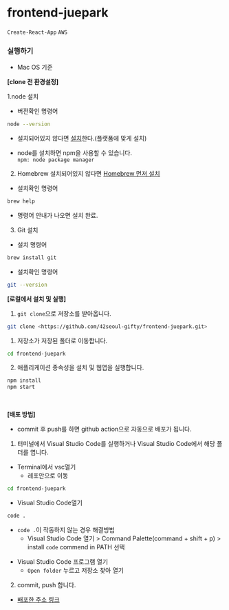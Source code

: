 # frontend-juepark
`Create-React-App`
`AWS`


### 실행하기
- Mac OS 기준
   
   
**[clone 전 환경설정]**

1.node 설치

- 버전확인 명령어
```bash
node --version
```

- 설치되어있지 않다면 [설치](https://nodejs.org/ko/download/)한다.(플랫폼에 맞게 설치)

- node를 설치하면 npm을 사용할 수 있습니다.   
  `npm: node package manager`   

   
2. Homebrew 설치되어있지 않다면 [Homebrew 먼저 설치](https://github.com/Homebrew/install)   
- 설치확인 명령어
```bash
brew help
```
- 명령어 안내가 나오면 설치 완료.   

3. Git 설치   

- 설치 명령어
```bash
brew install git
```
- 설치확인 명령어
```bash
git --version
```


**[로컬에서 설치 및 실행]**

1. `git clone`으로 저장소를 받아옵니다.

```bash
git clone <https://github.com/42seoul-gifty/frontend-juepark.git>
```

1. 저장소가 저장된 폴더로 이동합니다.

```bash
cd frontend-juepark
```

2. 애플리케이션 종속성을 설치 및 웹앱을 실행합니다.

```bash
npm install
npm start
```
<br/>


**[배포 방법]**

- commit 후 push를 하면 github action으로 자동으로 배포가 됩니다.

1. 터미널에서 Visual Studio Code를 실행하거나 Visual Studio Code에서 해당 폴더를 엽니다.

* Terminal에서 vsc열기
  * 레포안으로 이동
```bash
cd frontend-juepark
```
  * Visual Studio Code열기
```bash
code .
```
- `code .`이 작동하지 않는 경우 해결방법
  - Visual Studio Code 열기 > Command Palette(command + shift + p) > install `code` commend in PATH 선택   

* Visual Studio Code 프로그램 열기
  * `Open folder` 누르고 저장소 찾아 열기  

2. commit, push 합니다.

- [배포한 주소 링크](http://gifty-juepark.s3-website.ap-northeast-2.amazonaws.com/)
